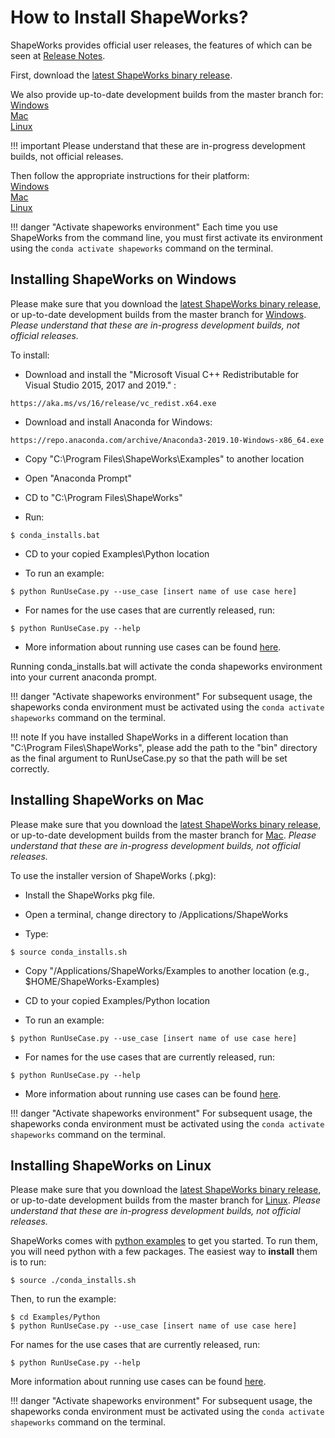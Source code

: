 # How to Install ShapeWorks?


ShapeWorks provides official user releases, the features of which can be seen at [Release Notes](../about/release-notes.md).

First, download the [latest ShapeWorks binary release](https://github.com/SCIInstitute/ShapeWorks/releases/latest).    

We also provide up-to-date development builds from the master branch for:   
[Windows](https://github.com/SCIInstitute/ShapeWorks/releases/tag/dev-windows)  
[Mac](https://github.com/SCIInstitute/ShapeWorks/releases/tag/dev-mac)  
[Linux](https://github.com/SCIInstitute/ShapeWorks/releases/tag/dev-linux)  

!!! important
    Please understand that these are in-progress development builds, not official releases.

Then follow the appropriate instructions for their platform:  
[Windows](#installing-shapeworks-on-windows)   
[Mac](#installing-shapeworks-on-mac)   
[Linux](#installing-shapeworks-on-linux)   

!!! danger "Activate shapeworks environment"
    Each time you use ShapeWorks from the command line, you must first activate its environment using the `conda activate shapeworks` command on the terminal.


## Installing ShapeWorks on Windows

Please make sure that you download the [latest ShapeWorks binary release](https://github.com/SCIInstitute/ShapeWorks/releases/latest), or up-to-date development builds from the master branch for [Windows](https://github.com/SCIInstitute/ShapeWorks/releases/tag/dev-windows). *Please understand that these are in-progress development builds, not official releases.*

To install:

- Download and install the "Microsoft Visual C++ Redistributable for Visual Studio 2015, 2017 and 2019." :

```
https://aka.ms/vs/16/release/vc_redist.x64.exe
```

- Download and install Anaconda for Windows:

```
https://repo.anaconda.com/archive/Anaconda3-2019.10-Windows-x86_64.exe
```

- Copy "C:\Program Files\ShapeWorks\Examples" to another location

- Open "Anaconda Prompt"

- CD to "C:\Program Files\ShapeWorks"

- Run:

```
$ conda_installs.bat
```

- CD to your copied Examples\Python location

- To run an example:

```
$ python RunUseCase.py --use_case [insert name of use case here]
```

- For names for the use cases that are currently released, run:

```
$ python RunUseCase.py --help
```

- More information about running use cases can be found [here](../use-cases/use-cases.md#running-the-use-cases).


Running conda_installs.bat will activate the conda shapeworks environment
into your current anaconda prompt. 

!!! danger "Activate shapeworks environment"
    For subsequent usage, the shapeworks conda environment must be activated using the `conda activate shapeworks` command on the terminal.


!!! note 
    If you have installed ShapeWorks in a different location than "C:\Program Files\ShapeWorks", please add the path to the "bin" directory as the final argument to RunUseCase.py so that the path will be set correctly.



## Installing ShapeWorks on Mac

Please make sure that you download the [latest ShapeWorks binary release](https://github.com/SCIInstitute/ShapeWorks/releases/latest), or up-to-date development builds from the master branch for [Mac](https://github.com/SCIInstitute/ShapeWorks/releases/tag/dev-mac). *Please understand that these are in-progress development builds, not official releases.*


To use the installer version of ShapeWorks (.pkg):

- Install the ShapeWorks pkg file.

- Open a terminal, change directory to /Applications/ShapeWorks

- Type:

```
$ source conda_installs.sh
```

- Copy "/Applications/ShapeWorks/Examples to another location (e.g., $HOME/ShapeWorks-Examples)

- CD to your copied Examples/Python location

- To run an example:

```
$ python RunUseCase.py --use_case [insert name of use case here]
```

- For names for the use cases that are currently released, run:

```
$ python RunUseCase.py --help
```

- More information about running use cases can be found [here](../use-cases/use-cases.md#running-the-use-cases).



!!! danger "Activate shapeworks environment"
    For subsequent usage, the shapeworks conda environment must be activated using the `conda activate shapeworks` command on the terminal.


## Installing ShapeWorks on Linux

Please make sure that you download the [latest ShapeWorks binary release](https://github.com/SCIInstitute/ShapeWorks/releases/latest), or up-to-date development builds from the master branch for [Linux](https://github.com/SCIInstitute/ShapeWorks/releases/tag/dev-linux). *Please understand that these are in-progress development builds, not official releases.*


ShapeWorks comes with [python examples](../use-cases/use-cases.md) to get you started. To run them, you will
need python with a few packages.  The easiest way to **install** them is to run:

```
$ source ./conda_installs.sh
```

Then, to run the example:

```
$ cd Examples/Python
$ python RunUseCase.py --use_case [insert name of use case here]
```

For names for the use cases that are currently released, run:

```
$ python RunUseCase.py --help
```

More information about running use cases can be found [here](../use-cases/use-cases.md#running-the-use-cases).


!!! danger "Activate shapeworks environment"
    For subsequent usage, the shapeworks conda environment must be activated using the `conda activate shapeworks` command on the terminal.
